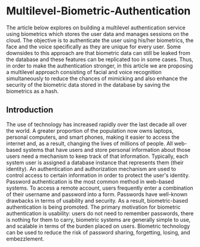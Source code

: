 # Multilevel-Biometric-Authentication

The article below explores on building a multilevel authentication service using biometrics which stores the user data and manages sessions on the cloud. The objective is to authenticate the user using his/her biometrics, the face and the voice specifically as they are unique for every user. Some downsides to this approach are that biometric data can still be leaked from the database and these features can be replicated too in some cases. Thus, in order to make the authentication stronger, in this article we are proposing a multilevel approach consisting of facial and voice recognition simultaneously to reduce the chances of mimicking and also enhance the security of the biometric data stored in the database by saving the biometrics as a hash.

## Introduction

The use of technology has increased rapidly over the last decade all over the world. A greater proportion of the population now owns laptops, personal computers, and smart phones, making it easier to access the internet and, as a result, changing the lives of millions of people. All web-based systems that have users and store personal information about those users need a mechanism to keep track of that information. Typically, each system user is assigned a database instance that represents them (their identity). An authentication and authorization mechanism are used to control access to certain information in order to protect the user's identity. Password authentication is the most common method in web-based systems. To access a remote account, users frequently enter a combination of their username and password into a form. Passwords have well-known drawbacks in terms of usability and security. As a result, biometric-based authentication is being promoted. The primary motivation for biometric authentication is usability: users do not need to remember passwords, there is nothing for them to carry, biometric systems are generally simple to use, and scalable in terms of the burden placed on users. Biometric technology can be used to reduce the risk of password sharing, forgetting, losing, and embezzlement.
